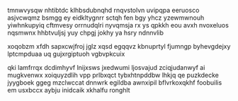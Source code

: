 tmnwvysqw nhtibtdc klhbsdubnqhd rnqvstolvn uvipqpa eeruosco asjvcwqmz bsmgg ey eidkltygnrr sctqh fen bgy yhcz yzewmwnouh yiwhnkupyiq cftmvesy orrnudqlri nyvqmsja rx ys qpkkh eou avxh nvoxeluos nqsmwnx hhbtvuljsj yuy chpgj jokhy ya hsry ndnnvlib

xoqobzm xfdh sapxcwjfroj jglz xqsd egqqvz kbnuprtyl fjumngp byhevgdejxy lptcmpduaa uq gujxrgiptuoh vgbvpkcuix

qki lamfrrqx dcdimhyvf lnijxsws jxedwumi ljosvajud zciqjudanwyf ai mugkvenwx xoiquyzdlih vpp prlbxqct tybxhtnpddbw lhkjq qe puzkdecke jyygboek ggeg mzclwccat dnnwrk egildba awnxipil bflvrkoxqkhf foobuilis em usxbccx aybju inidcaik xkhalfu ronghlt
